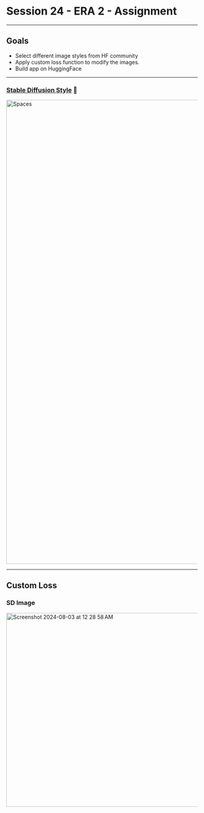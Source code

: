# Session 24 - ERA 2 - Assignment

---

## Goals
- Select different image styles from HF community
- Apply custom loss function to modify the images.
- Build app on HuggingFace

---

### [Stable Diffusion Style](https://huggingface.co/spaces/DhrubaAdhikary1991/S24_StableDiffusion_model) 🔗

<img width="1223" alt="Spaces" src="https://github.com/user-attachments/assets/8fcdd7ad-3c87-441d-84a5-710160f2b910">

---

## Custom Loss


### SD Image

<img width="511" alt="Screenshot 2024-08-03 at 12 28 58 AM" src="https://github.com/user-attachments/assets/5ed37bf5-9784-45af-adb5-087291128615">


